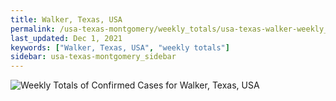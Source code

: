 ```yaml
---
title: Walker, Texas, USA
permalink: /usa-texas-montgomery/weekly_totals/usa-texas-walker-weekly_totals.html
last_updated: Dec 1, 2021
keywords: ["Walker, Texas, USA", "weekly totals"]
sidebar: usa-texas-montgomery_sidebar
---
```


![Weekly Totals of Confirmed Cases for Walker, Texas, USA](/covid_tracker/images/graphs/usa-texas-walker-weekly_totals_graph.png)
